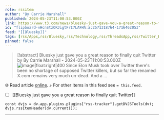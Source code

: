 ```yaml
---
role: rssitem
author: "By Carrie Marshall"
published: 2024-05-23T11:00:53.000Z
link: https://www.t3.com/news/bluesky-just-gave-you-a-great-reason-to-finally-quit-twitter
id: "flipboard-vHcnStzORJigtFrI7LAFHA:a:2571318764-1716462053"
feed: "[[Bluesky]]"
tags: [rss/Apps,rss/Bluesky,rss/Technology,rss/ThreadsApp,rss/Twitter_Blue]
pinned: false
---
```


> [!abstract] Bluesky just gave you a great reason to finally quit Twitter by By Carrie Marshall - 2024-05-23T11:00:53.000Z
> ![image|float:right|400](https://cdn.mos.cms.futurecdn.net/CcY75ZjGLzBZdVdfGxbdR3-1200-80.jpg) Since Elon Musk took over Twitter there's been no shortage of supposed Twitter killers, but so far the renamed X.com remains very much un-dead. And a …

🌐 Read article [online](https://www.t3.com/news/bluesky-just-gave-you-a-great-reason-to-finally-quit-twitter). ⤴ For other items in this feed see `= this.feed`.

- [ ] [[Bluesky just gave you a great reason to finally quit Twitter]]

~~~dataviewjs
const dvjs = dv.app.plugins.plugins["rss-tracker"].getDVJSTools(dv);
dvjs.rssItemHeader(dv.current());
~~~

- - -
